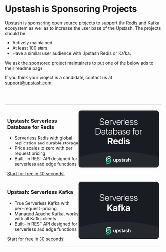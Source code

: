 # Upstash is Sponsoring Projects

Upstash is sponsoring open source projects to support the Redis and Kafka
ecosystem as well as to increase the user base of the Upstash. The projects
should be:

- Actively maintained.
- At least 100 stars.
- Have a similar user audience with Upstash Redis or Kafka.

We ask the sponsored project maintainers to put one of the below ads to their readme page.

If you think your project is a candidate, contact us at support@upstash.com.

<br/>
<br/>

<table>
<tr>
<td>
  <img width="1000" height="0">
  <a href="https://upstash.com/?utm_source=YOUR_PROJECT" >
  <img src="https://raw.githubusercontent.com/upstash/sponsorship/master/redis.png" alt="Upstash" width="260" align="right">
  </a>
<h3>Upstash: Serverless Database for Redis</h3>

  <ul>
    <li>Serverless Redis with global replication and durable storage</li>
    <li>Price scales to zero with per request pricing</li>
    <li>Built-in REST API designed for serverless and edge functions</li>
  </ul>
  
[Start for free in 30 seconds!](https://upstash.com/?utm_source=YOUR_PROJECT)
</td>
</tr>

<tr>
<td>
    <a href="https://upstash.com/?utm_source=YOUR_PROJECT" >
  <img src="https://raw.githubusercontent.com/upstash/sponsorship/master/kafka.png" alt="Upstash" width="260" align="right">
  </a>

<h3>Upstash: Serverless Kafka</h3>

  <ul>
    <li>True Serverless Kafka with per-request-pricing</li>
    <li>Managed Apache Kafka, works with all Kafka clients</li>
    <li>Built-in REST API designed for serverless and edge functions</li>
  </ul>

[Start for free in 30 seconds!](https://upstash.com/?utm_source=YOUR_PROJECT)
</td>
</tr>
</table>




